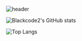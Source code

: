 ![header](https://capsule-render.vercel.app/api?type=waving&color=auto&height=300&section=header&text=Blackcod2%20GitHub&fontSize=90)

![Blackcode2's GitHub stats](https://github-readme-stats.vercel.app/api?username=blackde2&show_icons=true&theme=radical)

![Top Langs](https://github-readme-stats.vercel.app/api/top-langs/?username=Blackcode2)

<!--
**Blackcode2/Blackcode2** is a ✨ _special_ ✨ repository because its `README.md` (this file) appears on your GitHub profile.

Here are some ideas to get you started:

- 🔭 I’m currently working on ...
- 🌱 I’m currently learning ...
- 👯 I’m looking to collaborate on ...
- 🤔 I’m looking for help with ...
- 💬 Ask me about ...
- 📫 How to reach me: ...
- 😄 Pronouns: ...
- ⚡ Fun fact: ...
-->
